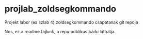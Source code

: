# projlab_zoldsegkommando
Projekt labor (ex szlab 4) zoldsegkommando csapatanak git repoja

Nos, ez a readme fajlunk, a repu publikus bárki láthatja.
